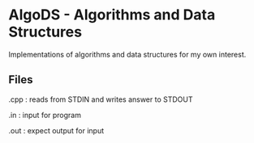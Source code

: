 # AlgoDS - Algorithms and Data Structures
Implementations of algorithms and data structures for my own interest.

## Files
.cpp : reads from STDIN and writes answer to STDOUT

.in  : input for program

.out : expect output for input
